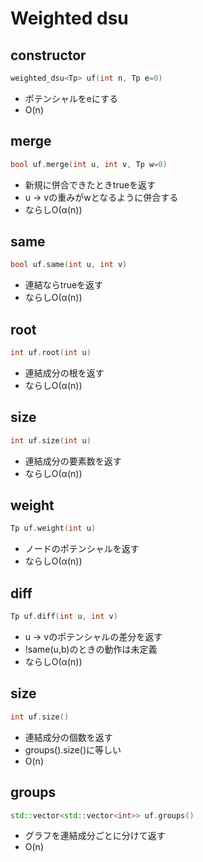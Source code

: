 # Weighted dsu
## constructor
```cpp
weighted_dsu<Tp> uf(int n, Tp e=0)
``` 
* ポテンシャルをeにする
* O(n)
## merge
```cpp
bool uf.merge(int u, int v, Tp w=0)
```
* 新規に併合できたときtrueを返す
* u -> vの重みがwとなるように併合する
* ならしO(α(n))
## same
```cpp
bool uf.same(int u, int v)
```
* 連結ならtrueを返す
* ならしO(α(n))
## root
```cpp
int uf.root(int u)
```
* 連結成分の根を返す
* ならしO(α(n))
## size
```cpp
int uf.size(int u)
```
* 連結成分の要素数を返す
* ならしO(α(n))
## weight
```cpp
Tp uf.weight(int u)
```
* ノードのポテンシャルを返す
* ならしO(α(n))
## diff
```cpp
Tp uf.diff(int u, int v)
```
* u -> vのポテンシャルの差分を返す
* !same(u,b)のときの動作は未定義
* ならしO(α(n))
## size
```cpp
int uf.size()
```
* 連結成分の個数を返す
* groups().size()に等しい
* O(n)
## groups
```cpp
std::vector<std::vector<int>> uf.groups()
```
* グラフを連結成分ごとに分けて返す
* O(n)
